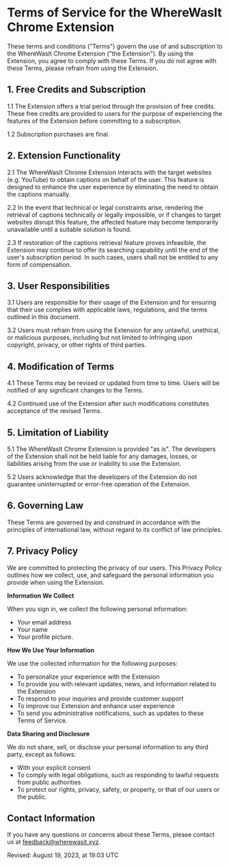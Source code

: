 # Terms of Service for the WhereWasIt Chrome Extension
These terms and conditions ("Terms") govern the use of and subscription to the WhereWasIt Chrome Extension ("the Extension"). By using the Extension, you agree to comply with these Terms. If you do not agree with these Terms, please refrain from using the Extension.

## 1. Free Credits and Subscription
1.1 The Extension offers a trial period through the provision of free credits. These free credits are provided to users for the purpose of experiencing the features of the Extension before committing to a subscription.

1.2 Subscription purchases are final.

## 2. Extension Functionality
2.1 The WhereWasIt Chrome Extension interacts with the target websites (e.g. YouTube) to obtain captions on behalf of the user. This feature is designed to enhance the user experience by eliminating the need to obtain the captions manually.

2.2 In the event that technical or legal constraints arise, rendering the retrieval of captions technically or legally impossible, or if changes to target websites disrupt this feature, the affected feature may become temporarily unavailable until a suitable solution is found.

2.3 If restoration of the captions retrieval feature proves infeasible, the Extension may continue to offer its searching capability until the end of the user's subscription period. In such cases, users shall not be entitled to any form of compensation.

## 3. User Responsibilities
3.1 Users are responsible for their usage of the Extension and for ensuring that their use complies with applicable laws, regulations, and the terms outlined in this document.

3.2 Users must refrain from using the Extension for any unlawful, unethical, or malicious purposes, including but not limited to infringing upon copyright, privacy, or other rights of third parties.

## 4. Modification of Terms
4.1 These Terms may be revised or updated from time to time. Users will be notified of any significant changes to the Terms.

4.2 Continued use of the Extension after such modifications constitutes acceptance of the revised Terms.

## 5. Limitation of Liability
5.1 The WhereWasIt Chrome Extension is provided "as is". The developers of the Extension shall not be held liable for any damages, losses, or liabilities arising from the use or inability to use the Extension.

5.2 Users acknowledge that the developers of the Extension do not guarantee uninterrupted or error-free operation of the Extension.

## 6. Governing Law
These Terms are governed by and construed in accordance with the principles of international law, without regard to its conflict of law principles.

## 7. Privacy Policy

We are committed to protecting the privacy of our users. This Privacy Policy outlines how we collect, use, and safeguard the personal information you provide when using the Extension.

**Information We Collect**

When you sign in, we collect the following personal information:

- Your email address
- Your name
- Your profile picture.

**How We Use Your Information**

We use the collected information for the following purposes:

- To personalize your experience with the Extension
- To provide you with relevant updates, news, and information related to the Extension
- To respond to your inquiries and provide customer support
- To improve our Extension and enhance user experience
- To send you administrative notifications, such as updates to these Terms of Service.

**Data Sharing and Disclosure**

We do not share, sell, or disclose your personal information to any third party, except as follows:

- With your explicit consent
- To comply with legal obligations, such as responding to lawful requests from public authorities
- To protect our rights, privacy, safety, or property, or that of our users or the public.

## Contact Information
If you have any questions or concerns about these Terms, please contact us at feedback@wherewasit.xyz.

Revised: August 19, 2023, at 19:03 UTC